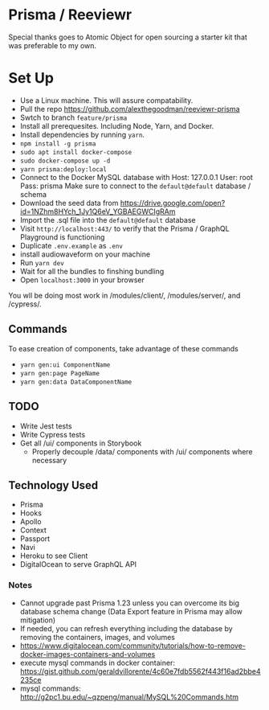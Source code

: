 # Prisma / Reeviewr

Special thanks goes to Atomic Object for open sourcing a starter kit that was preferable to my own.

# Set Up

- Use a Linux machine. This will assure compatability.
- Pull the repo https://github.com/alexthegoodman/reeviewr-prisma
- Swtch to branch `feature/prisma`
- Install all prerequesites. Including Node, Yarn, and Docker.
- Install dependencies by running `yarn`.
- `npm install -g prisma`
- `sudo apt install docker-compose`
- `sudo docker-compose up -d`
- `yarn prisma:deploy:local`
- Connect to the Docker MySQL database with
  Host: 127.0.0.1
  User: root
  Pass: prisma
  Make sure to connect to the `default@default` database / schema
- Download the seed data from https://drive.google.com/open?id=1NZhm8HYch_1Jy1Q6eV_YGBAEGWCIgRAm
- Import the .sql file into the `default@default` database
- Visit `http://localhost:443/` to verify that the Prisma / GraphQL Playground is functioning
- Duplicate `.env.example` as `.env`
- install audiowaveform on your machine
- Run `yarn dev`
- Wait for all the bundles to finshing bundling
- Open `localhost:3000` in your browser

You wll be doing most work in /modules/client/, /modules/server/, and /cypress/.

## Commands

To ease creation of components, take advantage of these commands

- `yarn gen:ui ComponentName`
- `yarn gen:page PageName`
- `yarn gen:data DataComponentName`

## TODO

- Write Jest tests
- Write Cypress tests
- Get all /ui/ components in Storybook
  - Properly decouple /data/ components with /ui/ components where necessary

## Technology Used

- Prisma
- Hooks
- Apollo
- Context
- Passport
- Navi
- Heroku to see Client
- DigitalOcean to serve GraphQL API

### Notes

- Cannot upgrade past Prisma 1.23 unless you can overcome its big database schema change (Data Export feature in Prisma may allow mitigation)
- If needed, you can refresh everything including the database by removing the containers, images, and volumes
- https://www.digitalocean.com/community/tutorials/how-to-remove-docker-images-containers-and-volumes
- execute mysql commands in docker container: https://gist.github.com/geraldvillorente/4c60e7fdb5562f443f16ad2bbe4235ce
- mysql commands: http://g2pc1.bu.edu/~qzpeng/manual/MySQL%20Commands.htm
